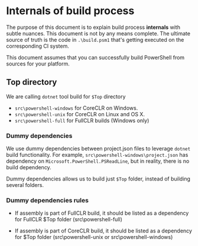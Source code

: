 Internals of build process
=========================================

The purpose of this document is to explain build process **internals** with subtle nuances. 
This document is not by any means complete.
The ultimate source of truth is the code in `.\build.psm1` that's getting executed on the corresponding CI system.

This document assumes that you can successfully build PowerShell from sources for your platform.


Top directory
-----------

We are calling `dotnet` tool build for `$Top` directory

- `src\powershell-windows` for CoreCLR on Windows.
- `src\powershell-unix` for CoreCLR on Linux and OS X.
- `src\powershell-full` for FullCLR builds (Windows only)

### Dummy dependencies

We use dummy dependencies between project.json files to leverage `dotnet` build functionality.
For example, `src\powershell-windows\project.json` has dependency on `Microsoft.PowerShell.PSReadLine`,
but in reality, there is no build dependency.

Dummy dependencies allows us to build just `$Top` folder, instead of building several folders.

### Dummy dependencies rules

* If assembly is part of FullCLR build,
it should be listed as a dependency for FullCLR $Top folder (src\powershell-full)

* If assembly is part of CoreCLR build,
it should be listed as a dependency for $Top folder (src\powershell-unix or src\powershell-windows)
